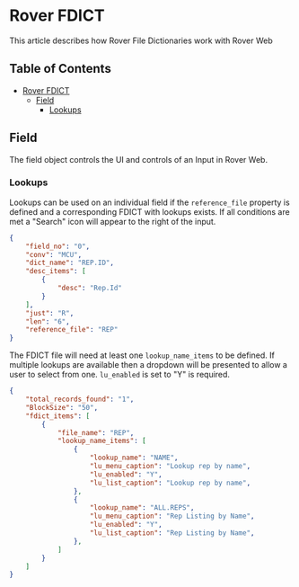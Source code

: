 # Rover FDICT

<PageHeader />

This article describes how Rover File Dictionaries work with Rover Web

## Table of Contents <!-- omit from toc -->

- [Rover FDICT](#rover-fdict)
  - [Field](#field)
    - [Lookups](#lookups)

## Field

The field object controls the UI and controls of an Input in Rover Web.

### Lookups

Lookups can be used on an individual field if the `reference_file` property is defined and a corresponding FDICT with lookups exists. If all conditions are met a "Search" icon will appear to the right of the input.

```json 
{
    "field_no": "0",
    "conv": "MCU",
    "dict_name": "REP.ID",
    "desc_items": [
        {
            "desc": "Rep.Id"
        }
    ],
    "just": "R",
    "len": "6",
    "reference_file": "REP"
}
```

The FDICT file will need at least one `lookup_name_items` to be defined. If multiple lookups are available then a dropdown will be presented to allow a user to select from one. `lu_enabled` is set to "Y" is required.

```json
{
    "total_records_found": "1",
    "BlockSize": "50",
    "fdict_items": [
        {
            "file_name": "REP",
            "lookup_name_items": [
                {
                    "lookup_name": "NAME",
                    "lu_menu_caption": "Lookup rep by name",
                    "lu_enabled": "Y",
                    "lu_list_caption": "Lookup rep by name",
                },
                {
                    "lookup_name": "ALL.REPS",
                    "lu_menu_caption": "Rep Listing by Name",
                    "lu_enabled": "Y",
                    "lu_list_caption": "Rep Listing by Name",
                },
            ]
        }
    ]
}
```
